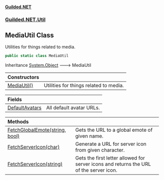 #### [Guilded.NET](Guilded_NET_Base.md 'Guilded.NET.Base')
### [Guilded.NET.Util](Guilded_NET_Base.md#Guilded_NET_Util 'Guilded.NET.Util')
## MediaUtil Class
Utilities for things related to media.  
```csharp
public static class MediaUtil
```

Inheritance [System.Object](https://docs.microsoft.com/en-us/dotnet/api/System.Object 'System.Object') &#129106; MediaUtil  

| Constructors | |
| :--- | :--- |
| [MediaUtil()](MediaUtil_MediaUtil().md 'Guilded.NET.Util.MediaUtil.MediaUtil()') | Utilities for things related to media.<br/> |

| Fields | |
| :--- | :--- |
| [DefaultAvatars](MediaUtil_DefaultAvatars.md 'Guilded.NET.Util.MediaUtil.DefaultAvatars') | All default avatar URLs.<br/> |

| Methods | |
| :--- | :--- |
| [FetchGlobalEmote(string, bool)](MediaUtil_FetchGlobalEmote(string_bool).md 'Guilded.NET.Util.MediaUtil.FetchGlobalEmote(string, bool)') | Gets the URL to a global emote of given name.<br/> |
| [FetchServerIcon(char)](MediaUtil_FetchServerIcon(char).md 'Guilded.NET.Util.MediaUtil.FetchServerIcon(char)') | Generate a URL for server icon from given character.<br/> |
| [FetchServerIcon(string)](MediaUtil_FetchServerIcon(string).md 'Guilded.NET.Util.MediaUtil.FetchServerIcon(string)') | Gets the first letter allowed for server icons and returns the URL of the server icon.<br/> |
